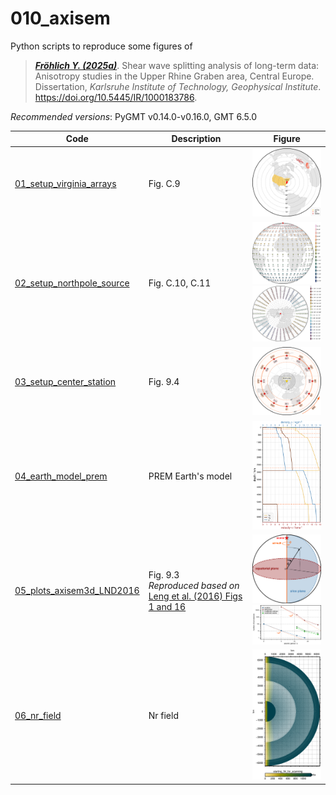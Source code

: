 # 010_axisem

Python scripts to reproduce some figures of

> [**_Fröhlich Y. (2025a)_**](https://doi.org/10.5445/IR/1000183786).
> Shear wave splitting analysis of long-term data: Anisotropy studies in the Upper Rhine Graben area, Central Europe.
> Dissertation, *Karlsruhe Institute of Technology, Geophysical Institute*.
> https://doi.org/10.5445/IR/1000183786.

_Recommended versions_: PyGMT v0.14.0-v0.16.0, GMT 6.5.0

| Code | Description | Figure |
| --- | --- | --- |
| [01_setup_virginia_arrays](https://github.com/yvonnefroehlich/GMT_PyGMT_plotting/tree/main/010_axisem/01_setup_virginia_arrays)   | Fig. C.9           | <img src="https://github.com/yvonnefroehlich/gmt-pygmt-plotting/blob/main/010_axisem/01_setup_virginia_arrays/02_out_figs/setup_virginia_arrays_dist80deg.png" width="150"> |
| [02_setup_northpole_source](https://github.com/yvonnefroehlich/GMT_PyGMT_plotting/tree/main/010_axisem/02_setup_northpole_source) | Fig. C.10, C.11    | <img src="https://github.com/yvonnefroehlich/gmt-pygmt-plotting/blob/main/010_axisem/02_setup_northpole_source/02_out_figs/setup_northpole_source_global_step10deg_distbatlow_ortho_cb.png" width="150"> <img src="https://github.com/yvonnefroehlich/gmt-pygmt-plotting/blob/main/010_axisem/02_setup_northpole_source/02_out_figs/setup_northpole_source_global_step10deg_bazromaO_epi_cb.png" width="150"> |
| [03_setup_center_station](https://github.com/yvonnefroehlich/GMT_PyGMT_plotting/tree/main/010_axisem/03_setup_center_station)     | Fig. 9.4           | <img src="https://github.com/yvonnefroehlich/gmt-pygmt-plotting/blob/main/010_axisem/03_setup_center_station/02_out_figs/setup_center_station_XKS.png" width="150"> |
| [04_earth_model_prem](https://github.com/yvonnefroehlich/GMT_PyGMT_plotting/tree/main/010_axisem/04_earth_model_prem)             | PREM Earth's model | <img src="https://github.com/yvonnefroehlich/gmt-pygmt-plotting/blob/main/010_axisem/04_earth_model_prem/02_out_fig/prem_1s_velocity_density_0to6371km.png" width="150"> |
| [05_plots_axisem3d_LND2016](https://github.com/yvonnefroehlich/GMT_PyGMT_plotting/tree/main/010_axisem/05_plots_axisem3d_LND2016) | Fig. 9.3 <br> _Reproduced based on_ [Leng et al. (2016) Figs 1 and 16](https://doi.org/10.1093/gji/ggw363) | <img src="https://github.com/yvonnefroehlich/gmt-pygmt-plotting/blob/main/010_axisem/05_plots_axisem3d_LND2016/02_out_figs/axisem3d_LND2016_fig1.png" width="150"> <img src="https://github.com/yvonnefroehlich/gmt-pygmt-plotting/blob/main/010_axisem/05_plots_axisem3d_LND2016/02_out_figs/axisem3d_LND2016_fig16.png" width="150"> |
| [06_nr_field](https://github.com/yvonnefroehlich/GMT_PyGMT_plotting/tree/main/010_axisem/06_nr_field)                             | Nr field           | <img src="https://github.com/yvonnefroehlich/gmt-pygmt-plotting/blob/main/010_axisem/06_nr_field/02_out_figs/TEST_simulation_input_SECTION.png" width="150"> |
